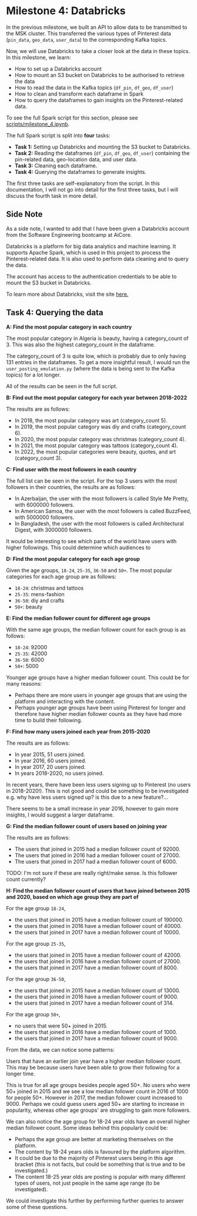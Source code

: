 # Milestone 4: Databricks

In the previous milestone, we built an API to allow data to be transmitted to the MSK cluster. This transferred the various types of Pinterest data (`pin_data`, `geo_data`, `user_data`) to the corresponding Kafka topics.

Now, we will use Databricks to take a closer look at the data in these topics. In this milestone, we learn:

- How to set up a Databricks account
- How to mount an S3 bucket on Databricks to be authorised to retrieve the data
- How to read the data in the Kafka topics (`df_pin`, `df_geo`, `df_user`)
- How to clean and transform each dataframe in Spark
- How to query the dataframes to gain insights on the Pinterest-related data.

To see the full Spark script for this section, please see [scripts/milestone_4.ipynb](../scripts/milestone_4.ipynb).

The full Spark script is split into **four** tasks:

- **Task 1:** Setting up Databricks and mounting the S3 bucket to Databricks.
- **Task 2:** Reading the dataframes (`df_pin`, `df_geo`, `df_user`) containing the pin-related data, geo-location data, and user data.
- **Task 3:** Cleaning each dataframe.
- **Task 4:** Querying the dataframes to generate insights.

The first three tasks are self-explanatory from the script. In this documentation, I will not go into detail for the first three tasks, but I will discuss the fourth task in more detail.

## Side Note

As a side note, I wanted to add that I have been given a Databricks account from the Software Engineering bootcamp at AiCore.

Databricks is a platform for big data analytics and machine learning. It supports Apache Spark, which is used in this project to process the Pinterest-related data. It is also used to perform data cleaning and to query the data.

The account has access to the authentication credentials to be able to mount the S3 bucket in Databricks.

To learn more about Databricks, visit the site [here.](https://www.databricks.com/)

## Task 4: Querying the data

**A: Find the most popular category in each country**

The most popular category in Algeria is beauty, having a category_count of 3. This was also the highest category_count in the dataframe.

The category_count of 3 is quite low, which is probably due to only having 131 entries in the dataframes. To get a more insightful result, I would run the `user_posting_emulation.py` (where the data is being sent to the Kafka topics) for a lot longer.

All of the results can be seen in the full script.

**B: Find out the most popular category for each year between 2018-2022**

The results are as follows:

- In 2018, the most popular category was art (category_count 5).
- In 2019, the most popular category was diy and crafts (category_count 6).
- In 2020, the most popular category was christmas (category_count 4).
- In 2021, the most popular category was tattoos (category_count 4).
- In 2022, the most popular categories were beauty, quotes, and art (category_count 3).

**C: Find user with the most followers in each country**

The full list can be seen in the script. For the top 3 users with the most followers in their countries, the results are as follows:

- In Azerbaijan, the user with the most followers is called Style Me Pretty, with 6000000 followers.
- In American Samoa, the user with the most followers is called BuzzFeed, with 5000000 followers.
- In Bangladesh, the user with the most followers is called Architectural Digest, with 3000000 followers.

It would be interesting to see which parts of the world have users with higher followings. This could determine which audiences to

**D: Find the most popular category for each age group**

Given the age groups, `18-24`, `25-35`, `36-50` and `50+`. The most popular categories for each age group are as follows:

- `18-24`: christmas and tattoos
- `25-35`: mens-fashion
- `36-50`: diy and crafts
- `50+`: beauty

**E: Find the median follower count for different age groups**

With the same age groups, the median follower count for each group is as follows:

- `18-24`: 92000
- `25-35`: 42000
- `36-50`: 6000
- `50+`: 5000

Younger age groups have a higher median follower count. This could be for many reasons:

- Perhaps there are more users in younger age groups that are using the platform and interacting with the content.
- Perhaps younger age groups have been using Pinterest for longer and therefore have higher median follower counts as they have had more time to build their following.

**F: Find how many users joined each year from 2015-2020**

The results are as follows:

- In year 2015, 51 users joined.
- In year 2016, 60 users joined.
- In year 2017, 20 users joined.
- In years 2018-2020, no users joined.

In recent years, there have been less users signing up to Pinterest (no users in 2018-2020!). This is not good and could be something to be investigated e.g. why have less users signed up? is this due to a new feature?...

There seems to be a small increase in year 2016, however to gain more insights, I would suggest a larger dataframe.

**G: Find the median follower count of users based on joining year**

The results are as follows:

- The users that joined in 2015 had a median follower count of 92000.
- The users that joined in 2016 had a median follower count of 27000.
- The users that joined in 2017 had a median follower count of 6000.

TODO: I'm not sure if these are really right/make sense. Is this follower count currently?

**H: Find the median follower count of users that have joined between 2015 and 2020, based on which age group they are part of**

For the age group `18-24`,

- the users that joined in 2015 have a median follower count of 190000.
- the users that joined in 2016 have a median follower count of 40000.
- the users that joined in 2017 have a median follower count of 10000.

For the age group `25-35`,

- the users that joined in 2015 have a median follower count of 42000.
- the users that joined in 2016 have a median follower count of 27000.
- the users that joined in 2017 have a median follower count of 8000.

For the age group `36-50`,

- the users that joined in 2015 have a median follower count of 13000.
- the users that joined in 2016 have a median follower count of 9000.
- the users that joined in 2017 have a median follower count of 314.

For the age group `50+`,

- no users that were 50+ joined in 2015.
- the users that joined in 2016 have a median follower count of 1000.
- the users that joined in 2017 have a median follower count of 9000.

From the data, we can notice some patterns:

Users that have an earlier join year have a higher median follower count. This may be because users have been able to grow their following for a longer time.

This is true for all age groups besides people aged 50+. No users who were 50+ joined in 2015 and we see a low median follower count in 2016 of 1000 for people 50+. However in 2017, the median follower count increased to 9000. Perhaps we could guess users aged 50+ are starting to increase in popularity, whereas other age groups' are struggling to gain more followers.

We can also notice the age group for 18-24 year olds have an overall higher median follower count. Some ideas behind this popularly could be:

- Perhaps the age group are better at marketing themselves on the platform.
- The content by 18-24 years olds is favoured by the platform algorithm.
- It could be due to the majority of Pinterest users being in this age bracket (this is not facts, but could be something that is true and to be investigated.)
- The content 18-25 year olds are posting is popular with many different types of users, not just people in the same age range (to be investigated).

We could investigate this further by performing further queries to answer some of these questions.
